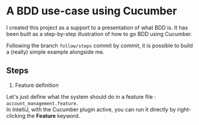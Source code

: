 # A BDD use-case using Cucumber

I created this project as a support to a presentation of what BDD is.
It has been built as a step-by-step illustration of how to go BDD using Cucumber.

Following the branch `follow/steps` commit by commit, it is possible to build a (really) simple example
alongside me.


## Steps

1. Feature definition

Let's just define what the system should do in a feature file : `account_management.feature`.  
In IntelliJ, with the Cucumber plugin active, you can run it directly by right-clicking the **Feature** keyword.